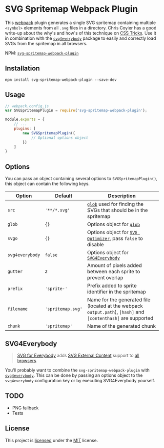 # SVG Spritemap Webpack Plugin
This [webpack](https://webpack.github.io/) plugin generates a single SVG spritemap containing multiple `<symbol>` elements from all `.svg` files in a directory. Chris Coyier has a good write-up about the why's and how's of this technique on [CSS Tricks](https://css-tricks.com/svg-symbol-good-choice-icons/). Use it in combination with the [`svg4everybody`](https://github.com/jonathantneal/svg4everybody) package to easily and correctly load SVGs from the spritemap in all browsers.

NPM: [`svg-spritemap-webpack-plugin`](https://npmjs.com/package/svg-spritemap-webpack-plugin)

## Installation
```shell
npm install svg-spritemap-webpack-plugin --save-dev
```

## Usage
```js
// webpack.config.js
var SVGSpritemapPlugin = require('svg-spritemap-webpack-plugin');

module.exports = {
    // ...
    plugins: [
        new SVGSpritemapPlugin({
            // Optional options object
        })
    ]
}
```

## Options
You can pass an object containing several options to `SVGSpritemapPlugin()`, this object can contain the following keys.

| Option          | Default           | Description                                                                                                    |
| --------------- | ----------------- | -------------------------------------------------------------------------------------------------------------- |
| `src`           | `'**/*.svg'`      | [`glob`](http://npmjs.com/package/glob) used for finding the SVGs that should be in the spritemap              |
| `glob`          | `{}`              | Options object for [`glob`](http://npmjs.com/package/glob#options)                                             |
| `svgo`          | `{}`              | Options object for [`SVG Optimizer`](http://npmjs.com/package/svgo), pass `false` to disable                   |
| `svg4everybody` | `false`           | Options object for [`SVG4Everybody`](https://www.npmjs.com/package/svg4everybody#usage)                        |
| `gutter`        | `2`               | Amount of pixels added between each sprite to prevent overlap                                                  |
| `prefix`        | `'sprite-'`       | Prefix added to sprite identifier in the spritemap                                                             |
| `filename`      | `'spritemap.svg'` | Name for the generated file (located at the webpack `output.path`), `[hash]` and `[contenthash]` are supported |
| `chunk`         | `'spritemap'`     | Name of the generated chunk                                                                                    |

## SVG4Everybody
> [SVG for Everybody](https://github.com/jonathantneal/svg4everybody) adds [SVG External Content](http://css-tricks.com/svg-sprites-use-better-icon-fonts/##Browser+Support) support to [all browsers](http://caniuse.com/svg).

You'll probably want to combine the `svg-spritemap-webpack-plugin` with [`svg4everybody`](https://github.com/jonathantneal/svg4everybody). This can be done by passing an options object to the `svg4everybody` configuration key or by executing SVG4Everybody yourself.

## TODO
- PNG fallback
- Tests

## License
This project is [licensed](LICENSE.md) under the [MIT](https://opensource.org/licenses/MIT) license.
